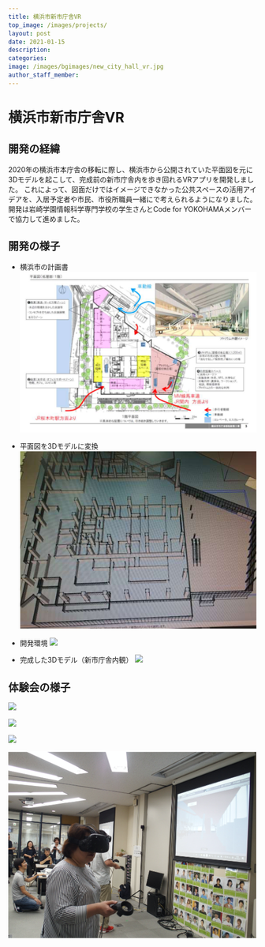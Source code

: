 ```yaml
---
title: 横浜市新市庁舎VR
top_image: /images/projects/
layout: post
date: 2021-01-15
description:
categories:
image: /images/bgimages/new_city_hall_vr.jpg
author_staff_member:
---
```


# 横浜市新市庁舎VR

## 開発の経緯
2020年の横浜市本庁舎の移転に際し、横浜市から公開されていた平面図を元に3Dモデルを起こして、完成前の新市庁舎内を歩き回れるVRアプリを開発しました。
これによって、図面だけではイメージできなかった公共スペースの活用アイデアを、入居予定者や市民、市役所職員一緒にで考えられるようになりました。
開発は岩崎学園情報科学専門学校の学生さんとCode for YOKOHAMAメンバーで協力して進めました。



## 開発の様子

- 横浜市の計画書
![](/images/projects/chvr_plan.png)

- 平面図を3Dモデルに変換
![](/images/projects/chvr_cad.png)

- 開発環境
![](/images/projects/chvr_dev.png)

- 完成した3Dモデル（新市庁舎内観）
![](/images/projects/chvr_app.png)


## 体験会の様子
![](/images/projects/chvr_event_1.png)

![](/images/projects/chvr_event_2.png)

![](/images/projects/chvr_event_3.png)

![](/images/projects/chvr_event_isc.png)